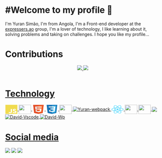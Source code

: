 <h1 align="start" color="white">#Welcome to my profile 👋</h1>
<p>I'm Yuran Simão, I'm from Angola, I'm a Front-end developer at the <a href="https://expressers.ao/" target="_blank" title="Expressers">expressers.ao</a> group, I'm a lover of technology, I like learning about it, solving problems and taking on challenges.
I hope you like my profile...</p></p>

<h1 align="start">Contributions</h1>
<div align="center" padding="64">
  <a href="https://github.com/yuransimao">
  <img height="180em" src="https://github-readme-stats.vercel.app/api?username=yuransimao&show_icons=true&theme=dark&include_all_commits=true&count_private=true"/>
  <img height="180em" src="https://github-readme-stats.vercel.app/api/top-langs/?username=yuransimao&layout=compact&langs_count=7&theme=dark"/>
</div>
  
  <div style="display: inline_block" align="start"><br>
    <h1>Technology</h1>
  <img align="center" alt="Yuran-Js" height="30" width="40" src="https://raw.githubusercontent.com/devicons/devicon/master/icons/javascript/javascript-plain.svg">
    <img align="center" width="40" height="30" src="https://cdn.jsdelivr.net/gh/devicons/devicon/icons/nodejs/nodejs-original.svg" />
    <img align="center" alt="Yuran-HTML" height="30" width="40" src="https://raw.githubusercontent.com/devicons/devicon/master/icons/html5/html5-original.svg">
    <img align="center" alt="Yuran-CSS" height="30" width="40" src="https://raw.githubusercontent.com/devicons/devicon/master/icons/css3/css3-original.svg">
 <img align="center"  height="30" width="40"src="https://cdn.jsdelivr.net/gh/devicons/devicon/icons/sass/sass-original.svg" />
  <img align="center" height="30" width="40"alt="Yuran-webpack" src="https://cdn.jsdelivr.net/gh/devicons/devicon/icons/webpack/webpack-original.svg" />
  <img align="center" alt="Yuran-React" height="30" width="40" src="https://raw.githubusercontent.com/devicons/devicon/master/icons/react/react-original.svg">
    <img align="center" width="40" height="30"src="https://cdn.jsdelivr.net/gh/devicons/devicon/icons/jquery/jquery-original-wordmark.svg" />
    <img align="center" width="40" height="30" src="https://cdn.jsdelivr.net/gh/devicons/devicon/icons/bootstrap/bootstrap-original.svg" />
    
<img  align="center" src="https://cdn.jsdelivr.net/gh/devicons/devicon@latest/icons/tailwindcss/tailwindcss-original-wordmark.svg" />

  <img align="center" alt="David-Vscode" height="30" width="40" src="https://cdn.jsdelivr.net/gh/devicons/devicon/icons/vscode/vscode-original.svg" />
  <img align="center" alt="David-Wp" height="30" width="40" src="https://cdn.jsdelivr.net/gh/devicons/devicon/icons/wordpress/wordpress-original.svg" />



  </div>
 
  
  <div> 
    <h1>Social media</h1>
  <a href="https://www.instagram.com/yuransimao/ target="_blank"><img src="https://img.shields.io/badge/-Instagram-%23E4405F?style=for-the-badge&logo=instagram&logoColor=white" target="_blank"></a>
  <a href = "mailto:yuransimao7@gmail.com"><img src="https://img.shields.io/badge/-Gmail-%23333?style=for-the-badge&logo=gmail&logoColor=white" target="_blank"></a>
  <a href="https://www.linkedin.com/in/yuran-david-panzo-sim%C3%A3o-4aa510228/" target="_blank"><img src="https://img.shields.io/badge/-LinkedIn-%230077B5?style=for-the-badge&logo=linkedin&logoColor=white" target="_blank"></a> 
  
</div>
